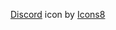 <a target="_blank" href="https://icons8.com/icon/30888/discord">Discord</a> icon by <a target="_blank" href="https://icons8.com">Icons8</a>